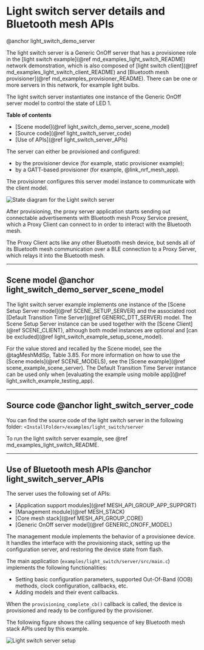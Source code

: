 # Light switch server details and Bluetooth mesh APIs
@anchor light_switch_demo_server

The light switch server is a Generic OnOff server that has a provisionee role in
the [light switch example](@ref md_examples_light_switch_README) network demonstration, which is also composed of
[light switch client](@ref md_examples_light_switch_client_README)
and [Bluetooth mesh provisioner](@ref md_examples_provisioner_README). There can be one or more servers in this network,
for example light bulbs.

The light switch server instantiates one instance of the Generic OnOff server model to control the state of LED 1.

**Table of contents**
- [Scene model](@ref light_switch_demo_server_scene_model)
- [Source code](@ref light_switch_server_code)
- [Use of APIs](@ref light_switch_server_APIs)

The server can either be provisioned and configured:
- by the provisioner device (for example, static provisioner example);
- by a GATT-based provisioner (for example, @link_nrf_mesh_app).

The provisioner configures this server model instance to communicate with the client model.

![State diagram for the Light switch server](images/light_switch_server_state_diagram.svg)

After provisioning, the proxy server application starts sending out connectable advertisements
with Bluetooth mesh Proxy Service present, which a Proxy Client can connect to in order to interact with the Bluetooth mesh.

The Proxy Client acts like any other Bluetooth mesh device, but sends all of its Bluetooth mesh communication
over a BLE connection to a Proxy Server, which relays it into the Bluetooth mesh.

---
## Scene model @anchor light_switch_demo_server_scene_model

The light switch server example implements one instance of the [Scene Setup Server model](@ref SCENE_SETUP_SERVER)
and the associated root [Default Transition Time Server](@ref GENERIC_DTT_SERVER) model.
The Scene Setup Server instance can be used together with the [Scene Client](@ref SCENE_CLIENT),
although both model instances are optional and [can be excluded](@ref light_switch_example_setup_scene_model).

For the value stored and recalled by the Scene model, see the @tagMeshMdlSp, Table 3.85.
For more information on how to use the [Scene models](@ref SCENE_MODELS),
see the [Scene example](@ref scene_example_scene_server).
The Default Transition Time Server instance can be used only
when [evaluating the example using mobile app](@ref light_switch_example_testing_app).


---

## Source code @anchor light_switch_server_code

You can find the source code of the light switch server in the following folder:
`<InstallFolder>/examples/light_switch/server`

To run the light switch server example, see @ref md_examples_light_switch_README.

---

## Use of Bluetooth mesh APIs @anchor light_switch_server_APIs

The server uses the following set of APIs:
- [Application support modules](@ref MESH_API_GROUP_APP_SUPPORT)
- [Management module](@ref MESH_STACK)
- [Core mesh stack](@ref MESH_API_GROUP_CORE)
- [Generic OnOff server model](@ref GENERIC_ONOFF_MODEL)

The management module implements the behavior of a provisionee device. It handles the
interface with the provisioning stack, setting up the configuration server, and restoring the device
state from flash.

The main application (`examples/light_switch/server/src/main.c`) implements the following functionalities:

- Setting basic configuration parameters, supported Out-Of-Band (OOB) methods, clock configuration, callbacks,
  etc.
- Adding models and their event callbacks.

When the `provisioning_complete_cb()` callback is called, the device is provisioned and ready to be
configured by the provisioner.

The following figure shows the calling sequence of key Bluetooth mesh stack APIs used by this example.

![Light switch server setup](images/light_switch_server_interface.svg "Light switch server setup")
